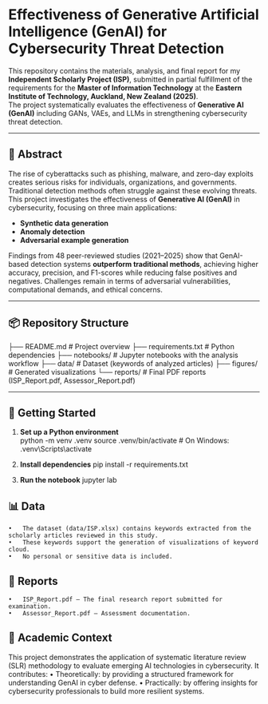 # Effectiveness of Generative Artificial Intelligence (GenAI) for Cybersecurity Threat Detection  

This repository contains the materials, analysis, and final report for my **Independent Scholarly Project (ISP)**, submitted in partial fulfillment of the requirements for the **Master of Information Technology** at the **Eastern Institute of Technology, Auckland, New Zealand (2025)**.  
The project systematically evaluates the effectiveness of **Generative AI (GenAI)** including GANs, VAEs, and LLMs in strengthening cybersecurity threat detection.  

---

## 📑 Abstract  

The rise of cyberattacks such as phishing, malware, and zero-day exploits creates serious risks for individuals, organizations, and governments. Traditional detection methods often struggle against these evolving threats. This project investigates the effectiveness of **Generative AI (GenAI)** in cybersecurity, focusing on three main applications:  

- **Synthetic data generation**  
- **Anomaly detection**  
- **Adversarial example generation**  

Findings from 48 peer-reviewed studies (2021–2025) show that GenAI-based detection systems **outperform traditional methods**, achieving higher accuracy, precision, and F1-scores while reducing false positives and negatives. Challenges remain in terms of adversarial vulnerabilities, computational demands, and ethical concerns.  

---

## 📦 Repository Structure  
├── README.md              # Project overview
├── requirements.txt       # Python dependencies
├── notebooks/             # Jupyter notebooks with the analysis workflow
├── data/                  # Dataset (keywords of analyzed articles)
├── figures/               # Generated visualizations
└── reports/               # Final PDF reports (ISP_Report.pdf, Assessor_Report.pdf)

---

## 🚀 Getting Started  

1. **Set up a Python environment**  
   python -m venv .venv
   source .venv/bin/activate   # On Windows: .venv\Scripts\activate

2. **Install dependencies**
    pip install -r requirements.txt

3. **Run the notebook**
    jupyter lab

## 📊 Data
	•	The dataset (data/ISP.xlsx) contains keywords extracted from the scholarly articles reviewed in this study.
	•	These keywords support the generation of visualizations of keyword cloud.
	•	No personal or sensitive data is included.

## 📝 Reports
	•	ISP_Report.pdf – The final research report submitted for examination.
	•	Assessor_Report.pdf – Assessment documentation.    

## 📖 Academic Context

This project demonstrates the application of systematic literature review (SLR) methodology to evaluate emerging AI technologies in cybersecurity.
It contributes:
	•	Theoretically: by providing a structured framework for understanding GenAI in cyber defense.
	•	Practically: by offering insights for cybersecurity professionals to build more resilient systems.

